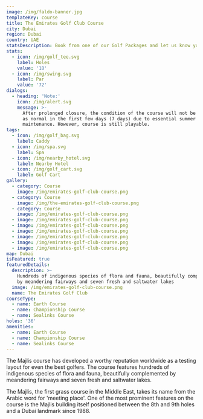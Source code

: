 ```yaml
---
image: /img/faldo-banner.jpg
templateKey: course
title: The Emirates Golf Club Course
city: Dubai
region: Dubai
country: UAE
statsDescription: Book from one of our Golf Packages and let us know your preferred Golf Course.
stats:
  - icon: /img/golf_tee.svg
    label: Holes
    value: '18'
  - icon: /img/swing.svg
    label: Par
    value: '72'
dialogs:
  - heading: 'Note:'
    icon: /img/alert.svg
    message: >-
      After prolonged closure, the condition of the course will not be as good
      as normal in the first few days (7 days) due to essential summer
      maintenance. However, course is still playable.
tags:
  - icon: /img/golf_bag.svg
    label: Caddy
  - icon: /img/spa.svg
    label: Spa
  - icon: /img/nearby_hotel.svg
    label: Nearby Hotel
  - icon: /img/golf_cart.svg
    label: Golf Cart
gallery:
  - category: Course
    image: /img/emirates-golf-club-course.png
  - category: Course
    image: /img/the-emirates-golf-club-course.png
  - category: Course
    image: /img/emirates-golf-club-course.png
  - image: /img/emirates-golf-club-course.png
  - image: /img/emirates-golf-club-course.png
  - image: /img/emirates-golf-club-course.png
  - image: /img/emirates-golf-club-course.png
  - image: /img/emirates-golf-club-course.png
  - image: /img/emirates-golf-club-course.png
map: Dubai
isFeatured: true
featuredDetails:
  description: >-
    Hundreds of indigenous species of flora and fauna, beautifully complemented
    by meandering fairways and seven fresh and saltwater lakes
  image: /img/emirates-golf-club-course.png
  name: The Emirates Golf Club
courseType:
  - name: Earth Course
  - name: Championship Course
  - name: Sealinks Course
holes: '36'
amenities:
  - name: Earth Course
  - name: Championship Course
  - name: Sealinks Course
---
```

The Majlis course has developed a worthy reputation worldwide as a testing layout for even the best golfers. The course features hundreds of indigenous species of flora and fauna, beautifully complemented by meandering fairways and seven fresh and saltwater lakes.



The Majlis, the first grass course in the Middle East, takes its name from the Arabic word for 'meeting place'. One of the most prominent features on the course is the Majlis building itself positioned between the 8th and 9th holes and a Dubai landmark since 1988.
